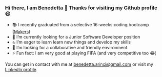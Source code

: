 ### Hi there, I am Benedetta 👋 Thanks for visiting my Github profile 😄


- 📚 I recently graduated from a selective 16-weeks coding bootcamp ([Makers](https://makers.tech/))
- 💼 I’m currently looking for a Junior Software Developer position
- 🔝 I’m eager to learn learn new things and develop my skills
- 👯 I’m looking for a collaborative and friendly environment 
- ⚡ Fun fact: I am very good at playing FIFA (and very competitive too 😂)


You can get in contact with me at benedetta.arinci@gmail.com or visit my [LinkedIn profile](https://www.linkedin.com/in/benedetta-arinci/).
